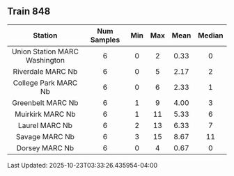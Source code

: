 ## Train 848

| Station | Num Samples | Min | Max | Mean | Median |
| :-----: | :---------: | :-: | :-: | :--: | :----: |
| Union Station MARC Washington | 6 | 0 | 2 | 0.33 | 0 |
| Riverdale MARC Nb | 6 | 0 | 5 | 2.17 | 2 |
| College Park MARC Nb | 6 | 0 | 6 | 2.33 | 1 |
| Greenbelt MARC Nb | 6 | 1 | 9 | 4.00 | 3 |
| Muirkirk MARC Nb | 6 | 1 | 11 | 5.33 | 6 |
| Laurel MARC Nb | 6 | 2 | 13 | 6.33 | 7 |
| Savage MARC Nb | 6 | 3 | 15 | 8.67 | 11 |
| Dorsey MARC Nb | 6 | 0 | 4 | 0.67 | 0 |


Last Updated: 2025-10-23T03:33:26.435954-04:00